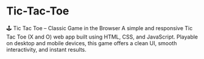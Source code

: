 # Tic-Tac-Toe
🕹️ Tic Tac Toe – Classic Game in the Browser  A simple and responsive Tic Tac Toe (X and O) web app built using HTML, CSS, and JavaScript. Playable on desktop and mobile devices, this game offers a clean UI, smooth interactivity, and instant results.
